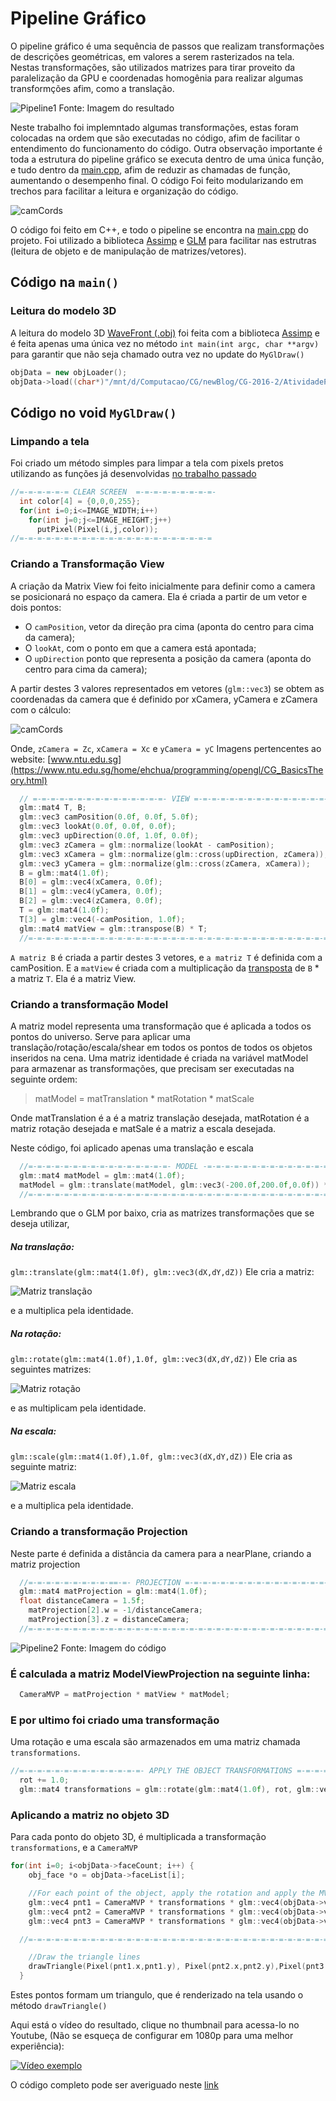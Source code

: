 # Pipeline Gráfico

O pipeline gráfico é uma sequência de passos que realizam transformações de descrições geométricas, em valores a serem rasterizados na tela.
Nestas transformações, são utilizados matrizes para tirar proveito da paralelização da GPU e coordenadas homogênia para realizar algumas transformções afim, como a translação.

![Pipeline1](https://raw.githubusercontent.com/AraujoJordan/CG-2016-2/master/AtividadePratica2/imagens/3d.png)
Fonte: Imagem do resultado

Neste trabalho foi implemntado algumas transformações, estas foram colocadas na ordem que são executadas no código, afim de facilitar o entendimento do funcionamento do código. Outra observação importante é toda a estrutura do pipeline gráfico se executa dentro de uma única função, e tudo dentro da [main.cpp](https://github.com/AraujoJordan/CG-2016-2/blob/master/AtividadePratica2/codigo/src/main.cpp), afim de reduzir as chamadas de função, aumentando o desempenho final. O código Foi feito modularizando em trechos para facilitar a leitura e organização do código.

![camCords](https://www.ntu.edu.sg/home/ehchua/programming/opengl/images/Graphics3D_CameraCoord.png)

O código foi feito em C++, e todo o pipeline se encontra na [main.cpp](https://github.com/AraujoJordan/CG-2016-2/blob/master/AtividadePratica2/codigo/src/main.cpp) do projeto. Foi utilizado a biblioteca  [Assimp](http://www.assimp.org/ "Official Assimp website") e [GLM](http://glm.g-truc.net/0.9.8/index.html "Official OpenGL Mathematics website")   para facilitar nas estrutras (leitura de objeto e de manipulação de matrizes/vetores).
## Código na `main()`
### Leitura do modelo 3D

A leitura do modelo 3D  [WaveFront (.obj)](https://en.wikipedia.org/wiki/Wavefront_.obj_file/ "Sobre o Wavefront no Wikipedia") foi feita com a biblioteca [Assimp](http://www.assimp.org/ "Official Assimp website") e é feita apenas uma única vez no método `int main(int argc, char **argv)` para garantir que não seja chamado outra vez no update do `MyGlDraw()`
```cpp
objData = new objLoader();
objData->load((char*)"/mnt/d/Computacao/CG/newBlog/CG-2016-2/AtividadePratica2/Files/pine.obj");
```

## Código no void `MyGlDraw()`
### Limpando a tela
Foi criado um método simples para limpar a tela com pixels pretos utilizando as funções já desenvolvidas [no trabalho passado](https://github.com/AraujoJordan/CG-2016-2/tree/master/AtividadePratica1)
```cpp
//=-=-=-=-=-= CLEAR SCREEN  =-=-=-=-=-=-=-=-=-
  int color[4] = {0,0,0,255};
  for(int i=0;i<=IMAGE_WIDTH;i++)
    for(int j=0;j<=IMAGE_HEIGHT;j++)
      putPixel(Pixel(i,j,color));
//=-=-=-=-=-=-=-=-=-=-=-=-=-=-=-=-=-=-=-=-=-=
```
### Criando a Transformação View
A criação da Matrix View foi feito inicialmente para definir como a camera se posicionará no espaço da camera. Ela é criada a partir de um vetor e dois pontos:
* O `camPosition`, vetor da direção pra cima (aponta do centro para cima da camera);
* O `lookAt`, com o ponto em que a camera está apontada;
* O `upDirection` ponto que representa a posição da camera (aponta do centro para cima da camera);

A partir destes 3 valores representados em vetores (`glm::vec3`) se obtem as coordenadas da camera que é definido por xCamera, yCamera e zCamera com o cálculo:

![camCords](https://www.ntu.edu.sg/home/ehchua/programming/opengl/images/Graphics3D_CameraCoord.png)

Onde, `zCamera = Zc`, `xCamera = Xc` e `yCamera = yC`
Imagens pertencentes ao website: [www.ntu.edu.sg](https://www.ntu.edu.sg/home/ehchua/programming/opengl/CG_BasicsTheory.html)

```cpp
  // =-=-=-=-=-=-=-=-=-=-=-=-=-=-=- VIEW =-=-=-=-=-=-=-=-=-=-=-=-=-=-=-=-=-=-=-=
  glm::mat4 T, B;
  glm::vec3 camPosition(0.0f, 0.0f, 5.0f);
  glm::vec3 lookAt(0.0f, 0.0f, 0.0f);
  glm::vec3 upDirection(0.0f, 1.0f, 0.0f);
  glm::vec3 zCamera = glm::normalize(lookAt - camPosition);
  glm::vec3 xCamera = glm::normalize(glm::cross(upDirection, zCamera));
  glm::vec3 yCamera = glm::normalize(glm::cross(zCamera, xCamera));
  B = glm::mat4(1.0f);
  B[0] = glm::vec4(xCamera, 0.0f);
  B[1] = glm::vec4(yCamera, 0.0f);
  B[2] = glm::vec4(zCamera, 0.0f);
  T = glm::mat4(1.0f);
  T[3] = glm::vec4(-camPosition, 1.0f);
  glm::mat4 matView = glm::transpose(B) * T;
  //=-=-=-=-=-=-=-=-=-=-=-=-=-=-=-=-=-=-=-=-=-=-=-=-=-=-=-=-=-=-=-=-=-=-=-=-=-=-
```

`A matriz B` é criada a partir destes 3 vetores, e `a matriz T` é definida com a camPosition.
E a `matView` é criada com a multiplicação da [transposta](https://pt.wikipedia.org/wiki/Matriz_transposta) de `B` * a matriz `T`. Ela é a matriz View.

### Criando a transformação Model
A matriz model representa uma transformação que é aplicada a todos os pontos do universo. Serve para aplicar uma translação/rotação/escala/shear em todos os pontos de todos os objetos inseridos na cena.
Uma matriz identidade é criada na variável matModel para armazenar as transformações, que precisam ser executadas na seguinte ordem:
> matModel = matTranslation * matRotation * matScale

Onde matTranslation é a é a matriz translação desejada, matRotation é a matriz rotação desejada e matSale é a matriz a escala desejada.

Neste código, foi aplicado apenas uma translação e escala
```cpp
  //=-=-=-=-=-=-=-=-=-=-=-=-=-=-=-=- MODEL -=-=-=-=-=-=-=-=-=-=-=-=-=-=-=-=-=-=-
  glm::mat4 matModel = glm::mat4(1.0f);
  matModel = glm::translate(matModel, glm::vec3(-200.0f,200.0f,0.0f)) * glm::scale(matModel,glm::vec3(200.0f,-200.0f,200.0f));
  //=-=-=-=-=-=-=-=-=-=-=-=-=-=-=-=-=-=-=-=-=-=-=-=-=-=-=-=-=-=-=-=-=-=-=-=-=-=-
```

Lembrando que o GLM por baixo, cria as matrizes transformações que se deseja utilizar,
  ##### Na translação:
  `glm::translate(glm::mat4(1.0f), glm::vec3(dX,dY,dZ))`
  Ele cria a matriz:
  
  ![Matriz translação](https://raw.githubusercontent.com/AraujoJordan/CG-2016-2/master/AtividadePratica2/imagens/translation.png)
  
  e a multiplica pela identidade.

  ##### Na rotação:
  `glm::rotate(glm::mat4(1.0f),1.0f, glm::vec3(dX,dY,dZ))`
  Ele cria as seguintes matrizes:
  
  ![Matriz rotação](https://raw.githubusercontent.com/AraujoJordan/CG-2016-2/master/AtividadePratica2/imagens/rotation.png)
  
  e as multiplicam pela identidade.

   ##### Na escala:
  `glm::scale(glm::mat4(1.0f),1.0f, glm::vec3(dX,dY,dZ))`
  Ele cria as seguinte matriz:
  
  ![Matriz escala](https://raw.githubusercontent.com/AraujoJordan/CG-2016-2/master/AtividadePratica2/imagens/scale.png)
  
  e a multiplica pela identidade.

### Criando a transformação Projection
Neste parte é definida a distância da camera para a nearPlane, criando a matriz projection
```cpp
  //=-=-=-=-=-=-=-=-=-==-=- PROJECTION =-=-=-=-=-=-=-=-=-=-=-=-=-=-=-=-=-=-=-=-=
  glm::mat4 matProjection = glm::mat4(1.0f);
  float distanceCamera = 1.5f;
	matProjection[2].w = -1/distanceCamera;
	matProjection[3].z = distanceCamera;
  //=-=-=-=-=-=-=-=-=-=-=-=-=-=-=-=-=-=-=-=-=-=-=-=-=-=-=-=-=-=-=-=-=-=-=-=-=-=-
```

![Pipeline2](https://raw.githubusercontent.com/AraujoJordan/CG-2016-2/master/AtividadePratica2/imagens/MVP.png)
Fonte: Imagem do código

### É calculada a matriz ModelViewProjection na seguinte linha:

```cpp
  CameraMVP = matProjection * matView * matModel;
```

### E por ultimo foi criado uma transformação
Uma rotação e uma escala são armazenados em uma matriz chamada `transformations`.
```cpp
//=-=-=-=-=-=-=-=-=-=-=-=-=-=- APPLY THE OBJECT TRANSFORMATIONS =-=-=-=-=-=-=-
  rot += 1.0;
  glm::mat4 transformations = glm::rotate(glm::mat4(1.0f), rot, glm::vec3(1.0f, 1.0f, 1.0f)) * glm::scale(glm::mat4(1.0f),glm::vec3(rot/100,rot/100,rot/100)); // create a transformation matrix to the object
```

### Aplicando a matriz no objeto 3D
Para cada ponto do objeto 3D, é multiplicada a transformação `transformations`, e a `CameraMVP`
```cpp
for(int i=0; i<objData->faceCount; i++) {
    obj_face *o = objData->faceList[i];

    //For each point of the object, apply the rotation and apply the MVP
    glm::vec4 pnt1 = CameraMVP * transformations * glm::vec4(objData->vertexList[o->vertex_index[0]]->e[0],objData->vertexList[o->vertex_index[0]]->e[1],objData->vertexList[o->vertex_index[0]]->e[2],1.0f);
    glm::vec4 pnt2 = CameraMVP * transformations * glm::vec4(objData->vertexList[o->vertex_index[1]]->e[0],objData->vertexList[o->vertex_index[1]]->e[1],objData->vertexList[o->vertex_index[1]]->e[2], 1.0f);
    glm::vec4 pnt3 = CameraMVP * transformations * glm::vec4(objData->vertexList[o->vertex_index[2]]->e[0],objData->vertexList[o->vertex_index[2]]->e[1],objData->vertexList[o->vertex_index[2]]->e[2], 1.0f);

  //=-=-=-=-=-=-=-=-=-=-=-=-=-=-=-=-=-=-=-=-=-=-=-=-=-=-=-=-=-=-=-=-=-=-=-=-=-=-

    //Draw the triangle lines
    drawTriangle(Pixel(pnt1.x,pnt1.y), Pixel(pnt2.x,pnt2.y),Pixel(pnt3.x,pnt3.y));
  }
```
Estes pontos formam um triangulo, que é renderizado na tela usando o método `drawTriangle()`

Aqui está o vídeo do resultado, clique no thumbnail para acessa-lo no Youtube, (Não se esqueça de configurar em 1080p para uma melhor experiência):

[![Vídeo exemplo](https://raw.githubusercontent.com/AraujoJordan/CG-2016-2/master/AtividadePratica2/imagens/thumbnail.png)](https://www.youtube.com/watch?v=AaCXE870PSs "Vídeo exemplo")


O código completo pode ser averiguado neste [link](https://github.com/AraujoJordan/CG-2016-2/blob/master/AtividadePratica2/codigo/src/main.cpp)
